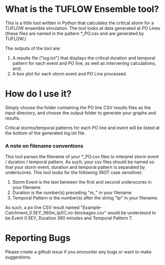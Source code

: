 # What is the TUFLOW Ensemble tool?

This is a little tool written in Python that calculates the critical storm for a TUFLOW ensemble simulation. The tool looks at data generated at PO Lines (these files are named in the pattern \*_PO.csv and are generated by TUFLOW.) 

The outputs of the tool are:

1. A results file ("log.txt") that displays the critical duration and temporal pattern for each event and PO line, as well as intervening calculations, and;
3. A box plot for each storm event and PO Line processed.


# How do I use it?

Simply choose the folder containing the PO line CSV results files as the input directory, and choose the output folder to generate your graphs and results.

Critical storms/temporal patterns for each PO line and event will be listed at the bottom of the generated log.txt file.

### A note on filename conventions

This tool parses the filename of your \*_PO.csv files to interpret storm event / duration / temporal pattern. As such, your csv files should be named so that your storm event, duration and temporal pattern is separated by underscores. This tool looks for the following (NOT case sensitive):

1. Storm Event is the text between the first and second underscores in your filename
2. Duration is the number(s) preceding "m_" in your filename
3. Temporal Pattern is the number(s) after the string "tp" in your filename.

As such, a po line CSV result named "Example-Catchment_0.5EY_360m_tp07_no-blockages.csv" would be understood to be Event 0.5EY, Duration 360 minutes and Temporal Pattern 7.

# Reporting Bugs

Please create a github issue if you encounter any bugs or want to make suggestions.
